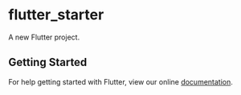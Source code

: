 # flutter_starter

A new Flutter project.

## Getting Started

For help getting started with Flutter, view our online
[documentation](https://flutter.io/).
